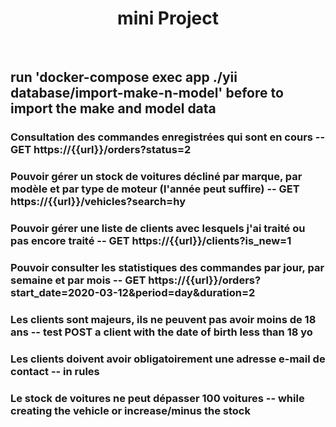 <p align="center">
    <h1 align="center">mini Project</h1>
    <br>
</p>

## run 'docker-compose exec app ./yii database/import-make-n-model' before to import the make and model data

### Consultation des commandes enregistrées qui sont en cours -- GET https://{{url}}/orders?status=2

### Pouvoir gérer un stock de voitures décliné par marque, par modèle et par type de moteur (l'année peut suffire) -- GET https://{{url}}/vehicles?search=hy

### Pouvoir gérer une liste de clients avec lesquels j'ai traité ou pas encore traité -- GET https://{{url}}/clients?is_new=1

### Pouvoir consulter les statistiques des commandes par jour, par semaine et par mois -- GET https://{{url}}/orders?start_date=2020-03-12&period=day&duration=2

### Les clients sont majeurs, ils ne peuvent pas avoir moins de 18 ans -- test POST a client with the date of birth less than 18 yo

### Les clients doivent avoir obligatoirement une adresse e-mail de contact -- in rules

### Le stock de voitures ne peut dépasser 100 voitures -- while creating the vehicle or increase/minus the stock 
